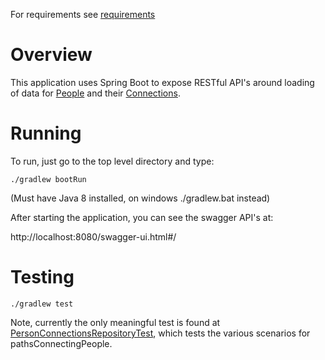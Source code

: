 For requirements see [requirements](requirements.md)

# Overview
This application uses Spring Boot to expose RESTful API's around loading of data for [People](src/main/resources/Person.txt) and their [Connections](src/main/resources/Relationship.txt). 

# Running
To run, just go to the top level directory and type:

`./gradlew bootRun`

(Must have Java 8 installed, on windows ./gradlew.bat instead)

After starting the application, you can see the swagger API's at:

http://localhost:8080/swagger-ui.html#/


# Testing

`./gradlew test`

Note, currently the only meaningful test is found at [PersonConnectionsRepositoryTest](src/test/java/com/tjandrews/kyoto/peopleconnections/business/PersonConnectionsRepositoryTest.java), which tests the various scenarios for pathsConnectingPeople.